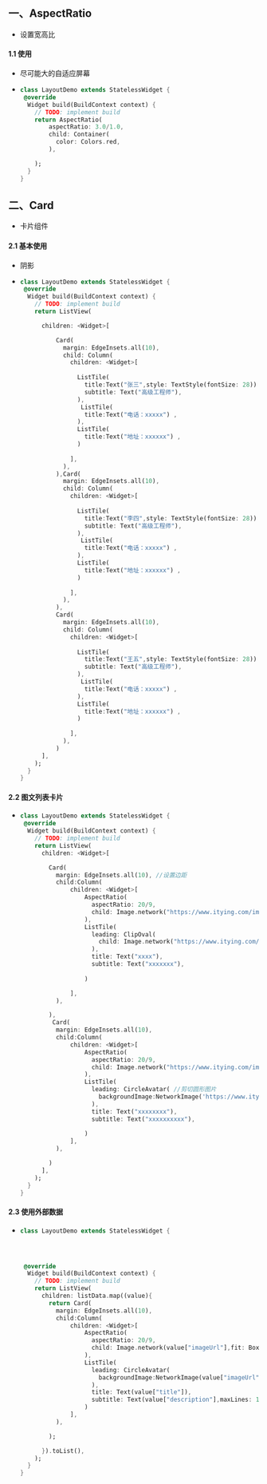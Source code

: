 ## 一、AspectRatio

- 设置宽高比



#### 1.1 使用

- 尽可能大的自适应屏幕

- ```dart
  class LayoutDemo extends StatelessWidget {
   @override
    Widget build(BuildContext context) {
      // TODO: implement build
      return AspectRatio(
          aspectRatio: 3.0/1.0,
          child: Container(
            color: Colors.red,
          ),     
  
      );
    }
  }
  ```



## 二、Card 

- 卡片组件



#### 2.1 基本使用

- 阴影

- ```dart
  class LayoutDemo extends StatelessWidget {
   @override
    Widget build(BuildContext context) {
      // TODO: implement build
      return ListView(
  
        children: <Widget>[
  
            Card(
              margin: EdgeInsets.all(10),
              child: Column(
                children: <Widget>[
                  
                  ListTile(
                    title:Text("张三",style: TextStyle(fontSize: 28)) ,
                    subtitle: Text("高级工程师"),
                  ),
                   ListTile(
                    title:Text("电话：xxxxx") ,                  
                  ),
                  ListTile(
                    title:Text("地址：xxxxxx") ,                  
                  )
                  
                ],
              ),
            ),Card(
              margin: EdgeInsets.all(10),
              child: Column(
                children: <Widget>[
                  
                  ListTile(
                    title:Text("李四",style: TextStyle(fontSize: 28)) ,
                    subtitle: Text("高级工程师"),
                  ),
                   ListTile(
                    title:Text("电话：xxxxx") ,                  
                  ),
                  ListTile(
                    title:Text("地址：xxxxxx") ,                  
                  )
                  
                ],
              ),
            ),
            Card(
              margin: EdgeInsets.all(10),
              child: Column(
                children: <Widget>[
                  
                  ListTile(
                    title:Text("王五",style: TextStyle(fontSize: 28)) ,
                    subtitle: Text("高级工程师"),
                  ),
                   ListTile(
                    title:Text("电话：xxxxx") ,                  
                  ),
                  ListTile(
                    title:Text("地址：xxxxxx") ,                  
                  )
                  
                ],
              ),
            )
        ],
      );
    }
  } 
  ```





#### 2.2 图文列表卡片

- ```dart
  class LayoutDemo extends StatelessWidget {
   @override
    Widget build(BuildContext context) {
      // TODO: implement build
      return ListView(
        children: <Widget>[
  
          Card(
            margin: EdgeInsets.all(10), //设置边距
            child:Column(
                children: <Widget>[
                    AspectRatio(
                      aspectRatio: 20/9,
                      child: Image.network("https://www.itying.com/images/flutter/2.png",fit: BoxFit.cover,),
                    ),
                    ListTile(
                      leading: ClipOval(
                        child: Image.network("https://www.itying.com/images/flutter/2.png",fit: BoxFit.cover,height:60,width: 60),
                      ),
                      title: Text("xxxx"),
                      subtitle: Text("xxxxxxx"),
                      
                    )
  
                ],
            ),
  
          ),
           Card(
            margin: EdgeInsets.all(10),
            child:Column(
                children: <Widget>[
                    AspectRatio(
                      aspectRatio: 20/9,
                      child: Image.network("https://www.itying.com/images/flutter/3.png",fit: BoxFit.cover,),
                    ),
                    ListTile(
                      leading: CircleAvatar( //剪切圆形图片
                        backgroundImage:NetworkImage('https://www.itying.com/images/flutter/3.png')
                      ),
                      title: Text("xxxxxxxx"),
                      subtitle: Text("xxxxxxxxxx"),
                      
                    )
                ],
            ),
  
          )
        ],
      );
    }
  }
  ```





#### 2.3 使用外部数据

- ```dart
  class LayoutDemo extends StatelessWidget {
  
  
  
  
   @override
    Widget build(BuildContext context) {
      // TODO: implement build
      return ListView(
        children: listData.map((value){
          return Card(
            margin: EdgeInsets.all(10),
            child:Column(
                children: <Widget>[
                    AspectRatio(
                      aspectRatio: 20/9,
                      child: Image.network(value["imageUrl"],fit: BoxFit.cover,),
                    ),
                    ListTile(
                      leading: CircleAvatar(
                        backgroundImage:NetworkImage(value["imageUrl"])
                      ),
                      title: Text(value["title"]),
                      subtitle: Text(value["description"],maxLines: 1,overflow: TextOverflow.ellipsis),// 最大一行，多余部分 ‘...’                    
                    )
                ],
            ),
  
          );
  
        }).toList(),
      );
    }
  }
  ```



